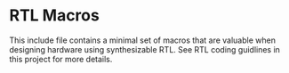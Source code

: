 # RTL Macros

This include file contains a minimal set of macros that are valuable when designing hardware using synthesizable RTL.
See RTL coding guidlines in this project for more details.
